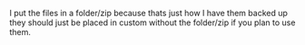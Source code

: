 I put the files in a folder/zip because thats just how I have them backed up they should just be placed in custom without the folder/zip if you plan to use them.

